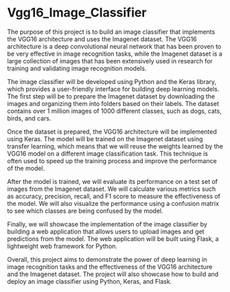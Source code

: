 # Vgg16_Image_Classifier
The purpose of this project is to build an image classifier that implements the VGG16 architecture and uses the Imagenet dataset. The VGG16 architecture is a deep convolutional neural network that has been proven to be very effective in image recognition tasks, while the Imagenet dataset is a large collection of images that has been extensively used in research for training and validating image recognition models.

The image classifier will be developed using Python and the Keras library, which provides a user-friendly interface for building deep learning models. The first step will be to prepare the Imagenet dataset by downloading the images and organizing them into folders based on their labels. The dataset contains over 1 million images of 1000 different classes, such as dogs, cats, birds, and cars.

Once the dataset is prepared, the VGG16 architecture will be implemented using Keras. The model will be trained on the Imagenet dataset using transfer learning, which means that we will reuse the weights learned by the VGG16 model on a different image classification task. This technique is often used to speed up the training process and improve the performance of the model.

After the model is trained, we will evaluate its performance on a test set of images from the Imagenet dataset. We will calculate various metrics such as accuracy, precision, recall, and F1 score to measure the effectiveness of the model. We will also visualize the performance using a confusion matrix to see which classes are being confused by the model.

Finally, we will showcase the implementation of the image classifier by building a web application that allows users to upload images and get predictions from the model. The web application will be built using Flask, a lightweight web framework for Python.

Overall, this project aims to demonstrate the power of deep learning in image recognition tasks and the effectiveness of the VGG16 architecture and the Imagenet dataset. The project will also showcase how to build and deploy an image classifier using Python, Keras, and Flask.



